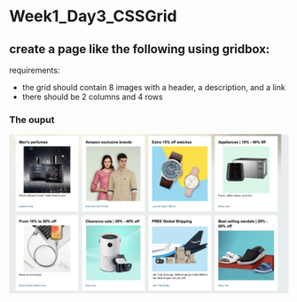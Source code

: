 # Week1_Day3_CSSGrid
## create a page like the following using gridbox:
requirements:
- the grid should contain 8 images with a header, a description, and a link
- there should be 2 columns and 4 rows

### The ouput
![output](Output.png)
